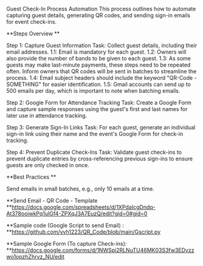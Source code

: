 

Guest Check-In Process Automation
This process outlines how to automate capturing guest details, generating QR codes, and sending sign-in emails for event check-ins.

**Steps Overview
**

Step 1: Capture Guest Information
Task: Collect guest details, including their email addresses.
1.1: Email is mandatory for each guest.
1.2: Owners will also provide the number of bands to be given to each guest.
1.3: As some guests may make last-minute payments, these steps need to be repeated often. Inform owners that QR codes will be sent in batches to streamline the process.
1.4: Email subject headers should include the keyword "QR-Code - SOMETHING" for easier identification.
1.5: Gmail accounts can send up to 500 emails per day, which is important to note when batching emails.

Step 2: Google Form for Attendance Tracking
Task: Create a Google Form and capture sample responses using the guest's first and last names for later use in attendance tracking.

Step 3: Generate Sign-In Links
Task: For each guest, generate an individual sign-in link using their name and the event's Google Form for check-in tracking.

Step 4: Prevent Duplicate Check-Ins
Task: Validate guest check-ins to prevent duplicate entries by cross-referencing previous sign-ins to ensure guests are only checked in once.

**Best Practices
**

Send emails in small batches, e.g., only 10 emails at a time.


**Send Email - QR Code - Template
**https://docs.google.com/spreadsheets/d/1XPdaIcgDndq-At378ooiwkPq1uIGf4-ZPXqJ3A7EuzQ/edit?gid=0#gid=0


**Sample code (Google Script to send Email) : 
**https://github.com/yvh1223/QR_Code/blob/main/Gscript.py

**Sample Google Form (To capture Check-ins): 
**https://docs.google.com/forms/d/1NWSpi2RLNuTU46MK03S3fw3EDvzzwo1opzhZhrvz_NU/edit


